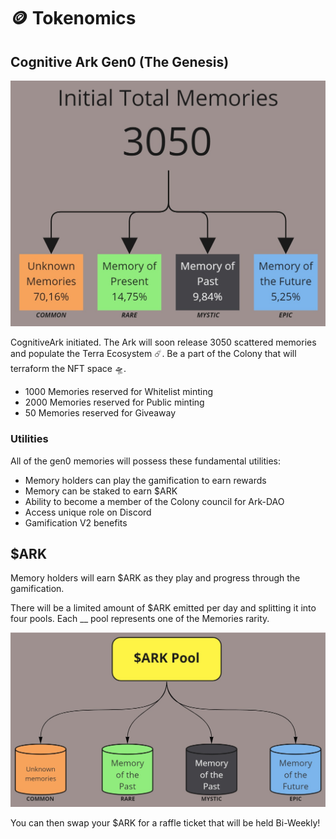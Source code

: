 # 🪙 Tokenomics

## Cognitive Ark Gen0 (The Genesis)

![](<../.gitbook/assets/Finance - Tokenomicsv2.jpg>)

CognitiveArk initiated. The Ark will soon release 3050 scattered memories and populate the Terra Ecosystem ☄️. Be a part of the Colony that will terraform the NFT space 🛸.

* 1000 Memories reserved for Whitelist minting
* 2000 Memories reserved for Public minting
* 50 Memories reserved for Giveaway

### Utilities

All of the gen0 memories will possess these fundamental utilities:

* Memory holders can play the gamification to earn rewards
* Memory can be staked to earn $ARK
* Ability to become a member of the Colony council for Ark-DAO
* Access unique role on Discord
* Gamification V2 benefits

## $ARK

Memory holders will earn $ARK as they play and progress through the gamification.

There will be a limited amount of $ARK emitted per day and splitting it into four pools. Each __ pool represents one of the Memories rarity.

![Memory Staker will share the pools with other stakers based on the rarity.](<../.gitbook/assets/Finance - ARK Pool.jpg>)

You can then swap your $ARK for a raffle ticket that will be held Bi-Weekly!
